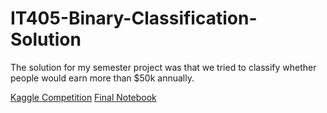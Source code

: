 # IT405-Binary-Classification-Solution

The solution for my semester project was that we tried to classify whether people would earn more than $50k annually.

[Kaggle Competition](https://www.kaggle.com/c/it405-dm-and-bi-2021-2022/overview)
[Final Notebook](https://www.kaggle.com/mustafakck/it405-final-notebook)
